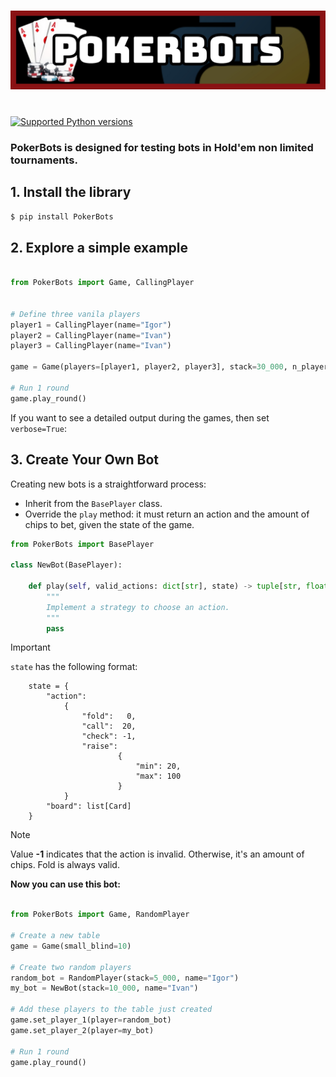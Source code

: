 <h1 align="center">
<img src="https://github.com/Skripkon/PokerBots/blob/main/PokerBots/images/pokerbots_logo.jpg?raw=true">
</h1><br>

<a href="https://pypi.org/project/PokerBots" target="_blank">
    <img src="https://img.shields.io/pypi/pyversions/fastapi.svg?color=%2334D058" alt="Supported Python versions">
</a>

### PokerBots is designed for testing bots in Hold'em non limited tournaments.

## 1. Install the library
```bash
$ pip install PokerBots
```

## 2. Explore a simple example
```python

from PokerBots import Game, CallingPlayer


# Define three vanila players
player1 = CallingPlayer(name="Igor")
player2 = CallingPlayer(name="Ivan")
player3 = CallingPlayer(name="Ivan")

game = Game(players=[player1, player2, player3], stack=30_000, n_players=n_players)

# Run 1 round
game.play_round()
```

If you want to see a detailed output during the games, then set ```verbose=True```:

## 3. Create Your Own Bot

Creating new bots is a straightforward process:

- Inherit from the `BasePlayer` class.
- Override the `play` method: it must return an action and the amount of chips to bet, given the state of the game.

```python
from PokerBots import BasePlayer

class NewBot(BasePlayer):

    def play(self, valid_actions: dict[str], state) -> tuple[str, float]:
        """
        Implement a strategy to choose an action.
        """
        pass
```

> [!IMPORTANT]
> ```state``` has the following format:

```
    state = {
        "action":
            {
                "fold":   0,
                "call":  20,
                "check": -1,
                "raise":
                        {
                            "min": 20,
                            "max": 100
                        }
            }
        "board": list[Card]
    }
```

> [!NOTE]
> Value **-1** indicates that the action is invalid. Otherwise, it's an amount of chips. Fold is always valid.

**Now you can use this bot:**

```python

from PokerBots import Game, RandomPlayer

# Create a new table
game = Game(small_blind=10)

# Create two random players
random_bot = RandomPlayer(stack=5_000, name="Igor")
my_bot = NewBot(stack=10_000, name="Ivan")

# Add these players to the table just created
game.set_player_1(player=random_bot)
game.set_player_2(player=my_bot)

# Run 1 round
game.play_round()
```